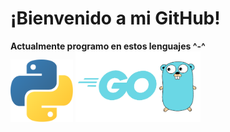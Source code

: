 # ¡Bienvenido a mi GitHub!
**Actualmente programo en estos lenguajes ^-^**
</br>
<img src="https://raw.githubusercontent.com/nezu-lab/nezu-lab/main/python.png" alt="Python" width="100">
<img src="https://raw.githubusercontent.com/nezu-lab/nezu-lab/main/golang.png" alt="Go" width="200">
